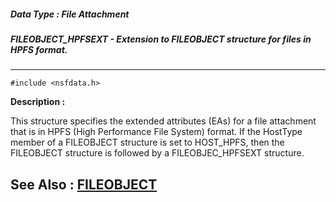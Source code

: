 ##### Data Type : File Attachment
##### FILEOBJECT_HPFSEXT - Extension to FILEOBJECT structure for files in HPFS format.
---
```
#include <nsfdata.h>
```
**Description :**

This structure specifies the extended attributes (EAs) for a file attachment 
that is in HPFS (High Performance File System) format.  If the HostType member 
of a FILEOBJECT structure is set to HOST_HPFS, then the FILEOBJECT structure is 
followed by a FILEOBJEC_HPFSEXT structure.

**See Also :**
[FILEOBJECT](/reference/Data/FILEOBJECT)
---
